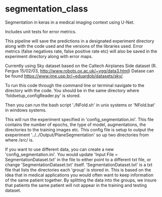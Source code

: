 # segmentation_class
Segmentation in keras in a medical imaging context using U-Net.

Includes unit tests for error metrics.

This pipeline will save the predictions in a designated experiment directory along with the code used and the versions of the libraries used. Error metrics (false negatives rate, false positive rate etc) will also be saved in the experiment directory along with error maps.

Currently using Sky dataset based on the Caltech Airplanes Side dataset (R. Fergus 15/02/03, http://www.robots.ox.ac.uk/~vgg/data3.html)
Datase can be found https://www.ime.usp.br/~eduardob/datasets/sky/.

To run this code through the command line or terminal navigate to the directory with the code.
You should be in the same directory where 'foldsetup_configReader.py' is stored.

Then you can run the bash script './NFold.sh' in unix systems or 'NFold.bat' in windows
systems.

This will run the experiment specified in 'config_segmentation.ini'. This
file contains the number of epochs, the type of model, augmentations, the directories to 
the training images etc. This config file is setup to output the exeperiment '../../Output/PlaneSegmentation'
so up two directories from where /src/ is.

If you want to use different data, you can create a new 'config_segmentation.ini'. You would update 
'Input File = SegmentationDataset.txt' in the file to either point to a different txt file, or 
change 'SegmentationDataset.txt' itself. 'SegmentationDataset.txt' is a txt file that lists the 
directories each 'group' is stored in. This is based on the idea that in medical 
applications you would often want to keep information of the same patient together.
By splitting the data into the groups, we insure that patients the same
patient will not appear in the training and testing dataset.